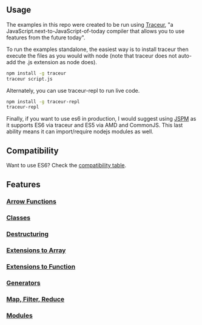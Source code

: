 ## Usage

The examples in this repo were created to be run using [Traceur](https://github.com/google/traceur-compiler), "a JavaScript.next-to-JavaScript-of-today compiler that allows you to use features from the future today".

To run the examples standalone, the easiest way is to install traceur then execute the files as you would with node (note that traceur does not auto-add the .js extension as node does).

```bash
npm install -g traceur
traceur script.js
```

Alternately, you can use traceur-repl to run live code.

```bash
npm install -g traceur-repl
traceur-repl
```

Finally, if you want to use es6 in production, I would suggest using [JSPM](http://jspm.io/) as it supports ES6 via traceur and ES5 via AMD and CommonJS. This last ability means it can import/require nodejs modules as well.

## Compatibility

Want to use ES6? Check the [compatibility table](https://kangax.github.io/compat-table/es6/).

## Features

### [Arrow Functions](arrow_functions)

### [Classes](classes)

### [Destructuring](destructuring)

### [Extensions to Array](extensions_to_array)

### [Extensions to Function](extensions_to_function)

### [Generators](generators)

### [Map, Filter, Reduce](map_filter_reduce)

### [Modules](modules)
